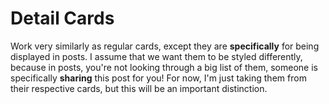 # Detail Cards

Work very similarly as regular cards, except they are **specifically** for being
displayed in posts. I assume that we want
them to be styled differently, because in posts, you're not looking through a big
list of them, someone is specifically **sharing** this post for you! For now,
I'm just taking them from their respective cards, but this will be an important
distinction.